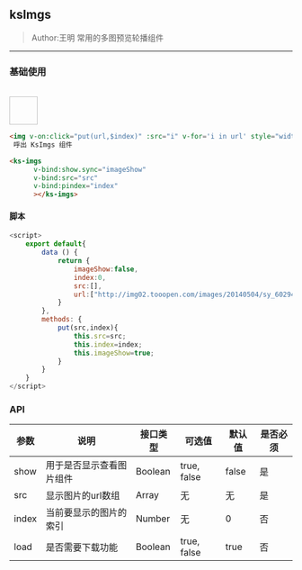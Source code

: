 ## ksImgs
> Author:王明
> 常用的多图预览轮播组件

---

### 基础使用 

<br>
<img v-on:click="put(url,$index)" :src="i" v-for='i in url' style="width: 50px;height: 50px;cursor: pointer;" >



<ks-imgs 
      v-bind:show.sync="imageShow"  
      v-bind:src="src"  
      v-bind:pindex="index"    
      ></ks-imgs>

```html
<img v-on:click="put(url,$index)" :src="i" v-for='i in url' style="width: 50px;height: 50px;cursor: pointer;" >
 呼出 KsImgs 组件

```

```html
<ks-imgs 
      v-bind:show.sync="imageShow"  
      v-bind:src="src"  
      v-bind:pindex="index"      
      ></ks-imgs>
```
#### 脚本
```javascript
<script>
    export default{
        data () {
            return {
                imageShow:false,
                index:0,
                src:[],
                url:["http://img02.tooopen.com/images/20140504/sy_60294738471.jpg",'http://joymepic.joyme.com/article/uploads/20172/211490080221647281.jpeg','http://www.40407.com/uploads/allimg/170309/1817755_170309170502_1.jpg','http://pic7.nipic.com/20100522/1263764_002013845527_2.jpg']
            }
        },
        methods: {
            put(src,index){
                this.src=src;
                this.index=index;
                this.imageShow=true;
            }
        }
    }
</script>
```

### API
| 参数 | 说明 | 接口类型  | 可选值 | 默认值 | 是否必须 |
|------|-------|----------|---------|-------|--------|
| show | 用于是否显示查看图片组件 | Boolean | true, false | false | 是 |
| src | 显示图片的url数组 | Array |   无 | 无 |是
| index | 当前要显示的图片的索引  | Number | 无 | 0 |否
| load | 是否需要下载功能  | Boolean | true, false | true | 否   |

<br>










<script>
    export default{
        data () {
            return {
                imageShow:false,
                index:0,
                src:[],
                url:["http://img02.tooopen.com/images/20140504/sy_60294738471.jpg",'http://joymepic.joyme.com/article/uploads/20172/211490080221647281.jpeg','http://www.40407.com/uploads/allimg/170309/1817755_170309170502_1.jpg','http://pic7.nipic.com/20100522/1263764_002013845527_2.jpg']
            }
        },
        methods: {
            put(src,index){
                this.src=src;
                this.index=index;
                this.imageShow=true;
            }
        }
    }
</script>